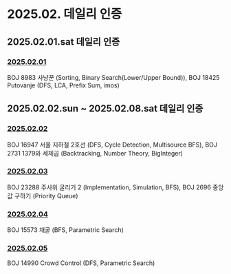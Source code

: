 # 2025.02. 데일리 인증

## 2025.02.01.sat 데일리 인증

### [2025.02.01](https://github.com/jwelyl/daily_certification/blob/main/2024/02/01/25_02_01_daily_certification.md)
BOJ 8983 사냥꾼 (Sorting, Binary Search(Lower/Upper Bound)), BOJ 18425 Putovanje (DFS, LCA, Prefix Sum, imos)

## 2025.02.02.sun ~ 2025.02.08.sat 데일리 인증

### [2025.02.02](https://github.com/jwelyl/daily_certification/blob/main/2024/02/02/25_02_02_daily_certification.md)
BOJ 16947 서울 지하철 2호선 (DFS, Cycle Detection, Multisource BFS), BOJ 2731 1379와 세제곱 (Backtracking, Number Theory, BigInteger)

### [2025.02.03](https://github.com/jwelyl/daily_certification/blob/main/2024/02/03/25_02_03_daily_certification.md)
BOJ 23288 주사위 굴리기 2 (Implementation, Simulation, BFS), BOJ 2696 중앙값 구하기 (Priority Queue)

### [2025.02.04](https://github.com/jwelyl/daily_certification/blob/main/2024/02/04/25_02_04_daily_certification.md)
BOJ 15573 채굴 (BFS, Parametric Search)

### [2025.02.05](https://github.com/jwelyl/daily_certification/blob/main/2024/02/05/25_02_05_daily_certification.md)
BOJ 14990 Crowd Control (DFS, Parametric Search)